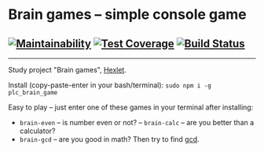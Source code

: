 # Brain games – simple console game
## [![Maintainability](https://api.codeclimate.com/v1/badges/c7eb178c4c84aea5abc1/maintainability)](https://codeclimate.com/github/peacelovecookies/brain_games/maintainability) [![Test Coverage](https://api.codeclimate.com/v1/badges/c7eb178c4c84aea5abc1/test_coverage)](https://codeclimate.com/github/peacelovecookies/brain_games/test_coverage) [![Build Status](https://travis-ci.org/peacelovecookies/brain_games.svg?branch=master)](https://travis-ci.org/peacelovecookies/brain_games)

---

Study project "Brain games", [Hexlet](https://ru.hexlet.io/?ref=50933).

Install (copy-paste-enter in your bash/terminal):
`sudo npm i -g plc_brain_game`

Easy to play – just enter one of these games in your terminal after installing:

- `brain-even` – is number even or not?
– `brain-calc` – are you better than a calculator?
- `brain-gcd` – are you good in math? Then try to find [gcd](https://en.wikipedia.org/wiki/Greatest_common_divisor).